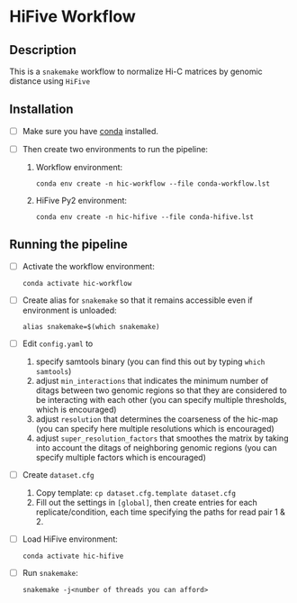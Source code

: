 # HiFive Workflow

## Description
This is a `snakemake` workflow to normalize Hi-C matrices by genomic distance
using `HiFive`

## Installation 

- [ ] Make sure you have
[conda](https://docs.conda.io/en/latest/miniconda.html#latest-miniconda-installer-links)
installed.

- [ ] Then create two environments to run the pipeline:
  1. Workflow environment: 
      ```
      conda env create -n hic-workflow --file conda-workflow.lst
      ```
  2. HiFive Py2 environment:
      ```
      conda env create -n hic-hifive --file conda-hifive.lst
      ```

## Running the pipeline

- [ ] Activate the workflow environment:

  ```
  conda activate hic-workflow
  ```

- [ ] Create alias for `snakemake` so that it remains accessible even if
  environment is unloaded:

  ```
  alias snakemake=$(which snakemake)
  ```

- [ ] Edit `config.yaml` to 

  1. specify samtools binary (you can find this out by typing `which samtools`)
  2. adjust `min_interactions` that indicates the minimum number of ditags between
     two genomic regions so that they are considered to be interacting with
     each other (you can specify multiple thresholds, which is encouraged)
  3. adjust `resolution` that determines the coarseness of the hic-map (you can
     specify here multiple resolutions which is encouraged)
  4. adjust `super_resolution_factors` that smoothes the matrix by taking into account
     the ditags of neighboring genomic regions (you can specify multiple
     factors which is encouraged)

- [ ] Create `dataset.cfg`
  1. Copy template: `cp dataset.cfg.template dataset.cfg`
  2. Fill out the settings in `[global]`, then create entries for each
     replicate/condition, each time specifying the paths for read pair 1 & 2. 

- [ ] Load HiFive environment:
  ```
  conda activate hic-hifive
  ```

- [ ] Run `snakemake`:
  ```
  snakemake -j<number of threads you can afford>
  ```

